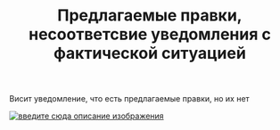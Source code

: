 ﻿---
title: "Предлагаемые правки, несоответсвие уведомления с фактической ситуацией"
se.owner.user_id: 231791
se.owner.display_name: "Za Ars"
se.owner.link: "https://ru.meta.stackoverflow.com/users/231791/za-ars"
se.link: "https://ru.meta.stackoverflow.com/questions/11600/%d0%9f%d1%80%d0%b5%d0%b4%d0%bb%d0%b0%d0%b3%d0%b0%d0%b5%d0%bc%d1%8b%d0%b5-%d0%bf%d1%80%d0%b0%d0%b2%d0%ba%d0%b8-%d0%bd%d0%b5%d1%81%d0%be%d0%be%d1%82%d0%b2%d0%b5%d1%82%d1%81%d0%b2%d0%b8%d0%b5-%d1%83%d0%b2%d0%b5%d0%b4%d0%be%d0%bc%d0%bb%d0%b5%d0%bd%d0%b8%d1%8f-%d1%81-%d1%84%d0%b0%d0%ba%d1%82%d0%b8%d1%87%d0%b5%d1%81%d0%ba%d0%be%d0%b9-%d1%81%d0%b8%d1%82%d1%83%d0%b0%d1%86%d0%b8%d0%b5%d0%b9"
se.question_id: 11600
se.post_type: question
---
<p>Висит уведомление, что есть предлагаемые правки, но их нет</p>
<p><a href="https://i.stack.imgur.com/Y8FVE.png" rel="nofollow noreferrer"><img src="https://i.stack.imgur.com/Y8FVE.png" alt="введите сюда описание изображения" /></a></p>

